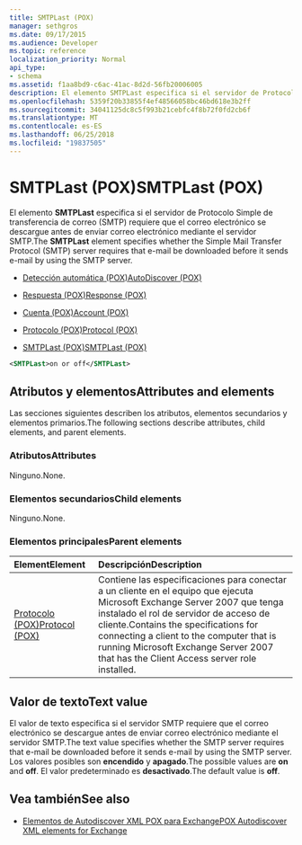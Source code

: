 ```yaml
---
title: SMTPLast (POX)
manager: sethgros
ms.date: 09/17/2015
ms.audience: Developer
ms.topic: reference
localization_priority: Normal
api_type:
- schema
ms.assetid: f1aa8bd9-c6ac-41ac-8d2d-56fb20006005
description: El elemento SMTPLast especifica si el servidor de Protocolo Simple de transferencia de correo (SMTP) requiere que el correo electrónico se descargue antes de enviar correo electrónico mediante el servidor SMTP.
ms.openlocfilehash: 5359f20b33855f4ef48566058bc46bd618e3b2ff
ms.sourcegitcommit: 34041125dc8c5f993b21cebfc4f8b72f0fd2cb6f
ms.translationtype: MT
ms.contentlocale: es-ES
ms.lasthandoff: 06/25/2018
ms.locfileid: "19837505"
---
```

# <a name="smtplast-pox"></a><span data-ttu-id="6c9dc-103">SMTPLast (POX)</span><span class="sxs-lookup"><span data-stu-id="6c9dc-103">SMTPLast (POX)</span></span>

<span data-ttu-id="6c9dc-104">El elemento **SMTPLast** especifica si el servidor de Protocolo Simple de transferencia de correo (SMTP) requiere que el correo electrónico se descargue antes de enviar correo electrónico mediante el servidor SMTP.</span><span class="sxs-lookup"><span data-stu-id="6c9dc-104">The **SMTPLast** element specifies whether the Simple Mail Transfer Protocol (SMTP) server requires that e-mail be downloaded before it sends e-mail by using the SMTP server.</span></span> 
  
- [<span data-ttu-id="6c9dc-105">Detección automática (POX)</span><span class="sxs-lookup"><span data-stu-id="6c9dc-105">AutoDiscover (POX)</span></span>](autodiscover-pox.md)
  
- [<span data-ttu-id="6c9dc-106">Respuesta (POX)</span><span class="sxs-lookup"><span data-stu-id="6c9dc-106">Response (POX)</span></span>](response-pox.md)
  
- [<span data-ttu-id="6c9dc-107">Cuenta (POX)</span><span class="sxs-lookup"><span data-stu-id="6c9dc-107">Account (POX)</span></span>](account-pox.md)
  
- [<span data-ttu-id="6c9dc-108">Protocolo (POX)</span><span class="sxs-lookup"><span data-stu-id="6c9dc-108">Protocol (POX)</span></span>](protocol-pox.md)
  
- [<span data-ttu-id="6c9dc-109">SMTPLast (POX)</span><span class="sxs-lookup"><span data-stu-id="6c9dc-109">SMTPLast (POX)</span></span>](smtplast-pox.md)
  
```xml
<SMTPLast>on or off</SMTPLast>
```

## <a name="attributes-and-elements"></a><span data-ttu-id="6c9dc-110">Atributos y elementos</span><span class="sxs-lookup"><span data-stu-id="6c9dc-110">Attributes and elements</span></span>

<span data-ttu-id="6c9dc-111">Las secciones siguientes describen los atributos, elementos secundarios y elementos primarios.</span><span class="sxs-lookup"><span data-stu-id="6c9dc-111">The following sections describe attributes, child elements, and parent elements.</span></span>
  
### <a name="attributes"></a><span data-ttu-id="6c9dc-112">Atributos</span><span class="sxs-lookup"><span data-stu-id="6c9dc-112">Attributes</span></span>

<span data-ttu-id="6c9dc-113">Ninguno.</span><span class="sxs-lookup"><span data-stu-id="6c9dc-113">None.</span></span>
  
### <a name="child-elements"></a><span data-ttu-id="6c9dc-114">Elementos secundarios</span><span class="sxs-lookup"><span data-stu-id="6c9dc-114">Child elements</span></span>

<span data-ttu-id="6c9dc-115">Ninguno.</span><span class="sxs-lookup"><span data-stu-id="6c9dc-115">None.</span></span>
  
### <a name="parent-elements"></a><span data-ttu-id="6c9dc-116">Elementos principales</span><span class="sxs-lookup"><span data-stu-id="6c9dc-116">Parent elements</span></span>

|<span data-ttu-id="6c9dc-117">**Element**</span><span class="sxs-lookup"><span data-stu-id="6c9dc-117">**Element**</span></span>|<span data-ttu-id="6c9dc-118">**Descripción**</span><span class="sxs-lookup"><span data-stu-id="6c9dc-118">**Description**</span></span>|
|:-----|:-----|
|[<span data-ttu-id="6c9dc-119">Protocolo (POX)</span><span class="sxs-lookup"><span data-stu-id="6c9dc-119">Protocol (POX)</span></span>](protocol-pox.md) <br/> |<span data-ttu-id="6c9dc-120">Contiene las especificaciones para conectar a un cliente en el equipo que ejecuta Microsoft Exchange Server 2007 que tenga instalado el rol de servidor de acceso de cliente.</span><span class="sxs-lookup"><span data-stu-id="6c9dc-120">Contains the specifications for connecting a client to the computer that is running Microsoft Exchange Server 2007 that has the Client Access server role installed.</span></span>  <br/> |
   
## <a name="text-value"></a><span data-ttu-id="6c9dc-121">Valor de texto</span><span class="sxs-lookup"><span data-stu-id="6c9dc-121">Text value</span></span>

<span data-ttu-id="6c9dc-122">El valor de texto especifica si el servidor SMTP requiere que el correo electrónico se descargue antes de enviar correo electrónico mediante el servidor SMTP.</span><span class="sxs-lookup"><span data-stu-id="6c9dc-122">The text value specifies whether the SMTP server requires that e-mail be downloaded before it sends e-mail by using the SMTP server.</span></span> <span data-ttu-id="6c9dc-123">Los valores posibles son **encendido** y **apagado**.</span><span class="sxs-lookup"><span data-stu-id="6c9dc-123">The possible values are **on** and **off**.</span></span> <span data-ttu-id="6c9dc-124">El valor predeterminado es **desactivado**.</span><span class="sxs-lookup"><span data-stu-id="6c9dc-124">The default value is **off**.</span></span>
  
## <a name="see-also"></a><span data-ttu-id="6c9dc-125">Vea también</span><span class="sxs-lookup"><span data-stu-id="6c9dc-125">See also</span></span>

- [<span data-ttu-id="6c9dc-126">Elementos de Autodiscover XML POX para Exchange</span><span class="sxs-lookup"><span data-stu-id="6c9dc-126">POX Autodiscover XML elements for Exchange</span></span>](pox-autodiscover-xml-elements-for-exchange.md)

